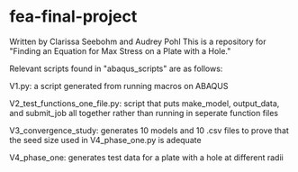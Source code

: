 # fea-final-project
Written by Clarissa Seebohm and Audrey Pohl 
This is a repository for "Finding an Equation for Max Stress on a Plate with a Hole."

Relevant scripts found in "abaqus_scripts" are as follows:

  V1.py: a script generated from running macros on ABAQUS

  V2_test_functions_one_file.py: script that puts make_model, output_data, and submit_job all together rather than running in seperate function files

  V3_convergence_study: generates 10 models and 10 .csv files to prove that the seed size used in V4_phase_one.py is adequate

  V4_phase_one: generates test data for a plate with a hole at different radii 
